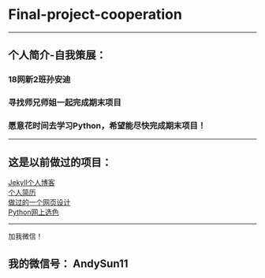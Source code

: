 # Final-project-cooperation
---
## 个人简介-自我策展：
### 18网新2班孙安迪
### 寻找师兄师姐一起完成期末项目
### 愿意花时间去学习Python，希望能尽快完成期末项目！
---
## 这是以前做过的项目：
[Jekyll个人博客](https://andysunn.github.io/)
<br>
[个人简历](http://andysunn.gitee.io/resume/)
<br>
[做过的一个网页设计](http://andysunn.gitee.io/web_html/)
<br>
[Python网上选色](http://andymelon.pythonanywhere.com/)

---
加我微信！
## 我的微信号： AndySun11
